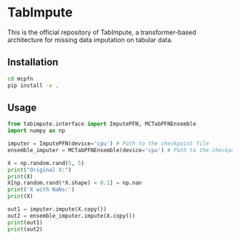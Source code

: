 # TabImpute

This is the official repository of TabImpute, a transformer-based architecture for missing data imputation on tabular data.

## Installation

```bash
cd mcpfn
pip install -e .
```

## Usage

```python
from tabimpute.interface import ImputePFN, MCTabPFNEnsemble
import numpy as np

imputer = ImputePFN(device='cpu') # Path to the checkpoint file
ensemble_imputer = MCTabPFNEnsemble(device='cpu') # Path to the checkpoint file

X = np.random.rand(5, 5)
print("Original X:")
print(X)
X[np.random.rand(*X.shape) < 0.1] = np.nan
print('X with NaNs:')
print(X)

out1 = imputer.impute(X.copy())
out2 = ensemble_imputer.impute(X.copy())
print(out1)
print(out2)
```

